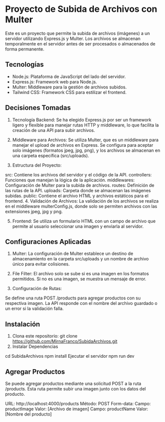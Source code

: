 # Proyecto de Subida de Archivos con Multer

Este es un proyecto que permite la subida de archivos (imágenes) a un servidor utilizando Express.js y Multer. Los archivos se almacenan temporalmente en el servidor antes de ser procesados o almacenados de forma permanente.

## Tecnologías

- Node.js: Plataforma de JavaScript del lado del servidor.
- Express.js: Framework web para Node.js.
- Multer: Middleware para la gestión de archivos subidos.
- Tailwind CSS: Framework CSS para estilizar el frontend.

## Decisiones Tomadas

1. Tecnología Backend: Se ha elegido Express.js por ser un framework ligero y flexible para manejar rutas HTTP y middleware, lo que facilita la creación de una API para subir archivos.

2. Middleware para Archivos: Se utiliza Multer, que es un middleware para manejar el upload de archivos en Express. Se configura para aceptar solo imágenes (formatos jpeg, jpg, png), y los archivos se almacenan en una carpeta específica (src/uploads).

3. Estructura del Proyecto:

src: Contiene los archivos del servidor y el código de la API.
controllers: Funciones que manejan la lógica de la aplicación.
middlewares: Configuración de Multer para la subida de archivos.
routes: Definición de las rutas de la API.
uploads: Carpeta donde se almacenan las imágenes subidas.
public: Contiene el archivo HTML y archivos estáticos para el frontend.
4. Validación de Archivos: La validación de los archivos se realiza en el middleware multerConfig.js, donde solo se permiten archivos con las extensiones jpeg, jpg y png.

5. Frontend: Se utiliza un formulario HTML con un campo de archivo que permite al usuario seleccionar una imagen y enviarla al servidor.

## Configuraciones Aplicadas

1. Multer: La configuración de Multer establece un destino de almacenamiento en la carpeta src/uploads y un nombre de archivo único para evitar colisiones.

2. File Filter: El archivo solo se sube si es una imagen en los formatos permitidos. Si no es una imagen, se muestra un mensaje de error.

3. Configuración de Rutas:

Se define una ruta POST /products para agregar productos con su respectiva imagen.
La API responde con el nombre del archivo guardado o un error si la validación falla.

## Instalación

1. Clona este repositorio: git clone https://github.com/MirnaFranco/SubidaArchivos.git
2. Instalar Dependencias

cd SubidaArchivos
npm install
Ejecutar el servidor
npm run dev

## Agregar Productos
Se puede agregar productos mediante una solicitud POST a la ruta /products. Esta ruta permite subir una imagen junto con los datos del producto.

URL: http://localhost:4000/products
Método: POST
Form-data:
Campo: productImage
Valor: [Archivo de imagen]
Campo: productName
Valor: [Nombre del producto]

